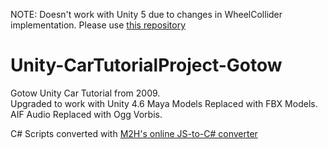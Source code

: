 NOTE: Doesn't work with Unity 5 due to changes in WheelCollider implementation. Please use [this repository](https://github.com/clix9/Unity5-Gotow-Car-Tutorial)

Unity-CarTutorialProject-Gotow
==============================

Gotow Unity Car Tutorial from 2009.  
Upgraded to work with Unity 4.6 
Maya Models Replaced with FBX Models.  
AIF Audio Replaced with Ogg Vorbis.  

C# Scripts converted with [M2H's online JS-to-C# converter](http://www.m2h.nl/files/js_to_c.php)
